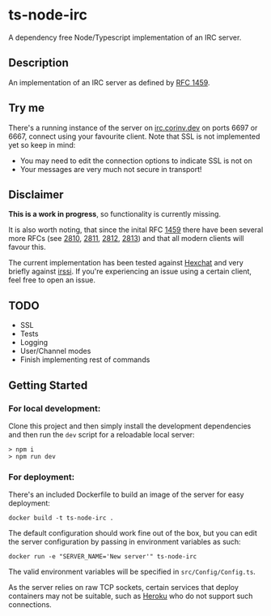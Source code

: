 # ts-node-irc

A dependency free Node/Typescript implementation of an IRC server.

## Description

An implementation of an IRC server as defined by [RFC 1459](https://www.rfc-editor.org/rfc/rfc1459).

## Try me

There's a running instance of the server on [irc.corinv.dev](irc.corinv.dev) on ports 6697 or 6667, connect using your favourite client. Note that SSL is not implemented yet so keep in mind:

- You may need to edit the connection options to indicate SSL is not on
- Your messages are very much not secure in transport!

## Disclaimer

**This is a work in progress**, so functionality is currently missing.

It is also worth noting, that since the inital RFC [1459](https://www.rfc-editor.org/rfc/rfc1459) there have been several more RFCs (see [2810](https://www.rfc-editor.org/rfc/rfc2810), [2811](https://www.rfc-editor.org/rfc/rfc2811), [2812](https://www.rfc-editor.org/rfc/rfc2812), [2813](https://www.rfc-editor.org/rfc/rfc2813)) and that all modern clients will favour this.

The current implementation has been tested against [Hexchat](https://github.com/hexchat/hexchat) and very briefly against [irssi](https://github.com/irssi/irssi). If you're experiencing an issue using a certain client, feel free to open an issue.

## TODO

- SSL
- Tests
- Logging
- User/Channel modes
- Finish implementing rest of commands

## Getting Started

### For local development:

Clone this project and then simply install the development dependencies and then run the `dev` script for a reloadable local server:

```
> npm i
> npm run dev
```

### For deployment:

There's an included Dockerfile to build an image of the server for easy deployment:

```
docker build -t ts-node-irc .
```

The default configuration should work fine out of the box, but you can edit the server configuration by passing in environment variables as such:

```
docker run -e "SERVER_NAME='New server'" ts-node-irc
```

The valid environment variables will be specified in `src/Config/Config.ts`.

As the server relies on raw TCP sockets, certain services that deploy containers may not be suitable, such as [Heroku](heroku.com) who do not support such connections.
